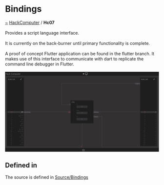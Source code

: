 <a id="bindings"></a>
<h1>Bindings</h1>
<a id="a01586"></a>
<a href="https://github.com/CharlesCarley/HackComputer#~">~</a>
<a href="index.md#index">HackComputer</a>
<span class="inline-text">/</span>
<span class="bold-text"><b>Hc07</b></span>
<br/>
<br/>
<span class="inline-text">Provides a script language interface.</span>
<br/>
<br/>
<span class="inline-text">
It is currently on the back-burner until primary functionality is complete.</span>
<br/>
<br/>
<span class="inline-text">
A proof of concept Flutter application can be found in the flutter branch. It makes use of this interface to communicate with dart to replicate the command line debugger in Flutter.</span>
<br/>
<br/>
<img src="../images/Debugger1.png"/><a id="a01586_1hc07defined"></a>
<a id="defined-in"></a>
<h2>Defined in</h2>
<span class="inline-text">The source is defined in </span>
<a href="../../Source/Bindings#source-bindings">Source/Bindings</a>
<br/>
</div>
</div>
</body>
</html>
